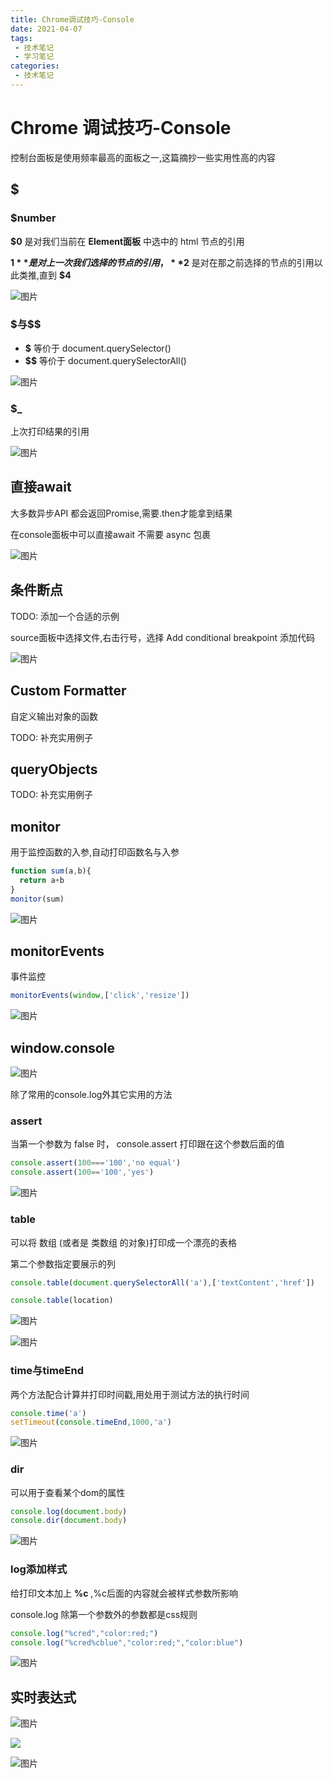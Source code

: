 ```yaml
---
title: Chrome调试技巧-Console
date: 2021-04-07
tags:
 - 技术笔记
 - 学习笔记
categories:
 - 技术笔记
---
```

# Chrome 调试技巧-Console

控制台面板是使用频率最高的面板之一,这篇摘抄一些实用性高的内容

## $
### $number

**$0** 是对我们当前在 **Element面板** 中选中的 html 节点的引用

**$1** 是对上一次我们选择的节点的引用， **$2** 是对在那之前选择的节点的引用以此类推,直到 **$4**

![图片](./chrome-debug2/MTYxNzc5OTMzNTA4MQ==617799335081.png)

### \$与$$
* **$** 等价于 document.querySelector()
* **$$** 等价于 document.querySelectorAll()

![图片](./chrome-debug2/MTYxNzc5OTUxNzIwNw==617799517207.png)

### $_
上次打印结果的引用

![图片](./chrome-debug2/MTYxNzc5OTc2NjQ4Ng==617799766486.png)

## 直接await
大多数异步API 都会返回Promise,需要.then才能拿到结果

在console面板中可以直接await 不需要 async 包裹

![图片](./chrome-debug2/MTYxNzgwMDUyOTY0Mw==617800529643.png)

## 条件断点
TODO: 添加一个合适的示例

source面板中选择文件,右击行号，选择 Add conditional breakpoint 添加代码

![图片](./chrome-debug2/MTYxNzgwMTgyMjU4Mw==617801822583.png)

## Custom Formatter
自定义输出对象的函数

TODO: 补充实用例子

## queryObjects

TODO: 补充实用例子

## monitor

用于监控函数的入参,自动打印函数名与入参
```js
function sum(a,b){
  return a+b
}
monitor(sum)
```
![图片](./chrome-debug2/MTYxNzgwMjIyNjk5Mg==617802226992.png)


## monitorEvents

事件监控

```js
monitorEvents(window,['click','resize'])
```

![图片](./chrome-debug2/MTYxNzgwMjQxNTc4MQ==617802415781.png)

## window.console

![图片](./chrome-debug2/MTYxNzgwMjUzMzIzNA==617802533234.png)

除了常用的console.log外其它实用的方法

### assert

当第一个参数为 false 时， console.assert 打印跟在这个参数后面的值
```js
console.assert(100==='100','no equal')
console.assert(100=='100','yes')
```

![图片](./chrome-debug2/MTYxNzgwMjY5MTU2MA==617802691560.png)

### table

可以将 数组 (或者是 类数组 的对象)打印成一个漂亮的表格

第二个参数指定要展示的列

```js
console.table(document.querySelectorAll('a'),['textContent','href'])

console.table(location)
```

![图片](./chrome-debug2/MTYxNzgwMzA2OTUwMQ==617803069501.png)

![图片](./chrome-debug2/MTYxNzgwMzEwODc4Mg==617803108782.png)

### time与timeEnd

两个方法配合计算并打印时间戳,用处用于测试方法的执行时间

```js
console.time('a')
setTimeout(console.timeEnd,1000,'a')
```
![图片](./chrome-debug2/MTYxNzgwMzI0NDMyNA==617803244324.png)

### dir
可以用于查看某个dom的属性

```js
console.log(document.body)
console.dir(document.body)
```

![图片](./chrome-debug2/MTYxNzgwMzM5MzIyMw==617803393223.png)

### log添加样式

给打印文本加上 **%c** ,%c后面的内容就会被样式参数所影响

console.log 除第一个参数外的参数都是css规则

```js
console.log("%cred","color:red;")
console.log("%cred%cblue","color:red;","color:blue")
```

![图片](./chrome-debug2/MTYxNzgwMzUwODYyMA==617803508620.png)

## 实时表达式
![图片](./chrome-debug2/MTYxNzgwNDAzODE3Nw==617804038177.png)

![](./chrome-debug2/live-expression.gif?s1=https%3A//wingman-1300536089.file.myqcloud.com//chrome/C03/live-expression.gif)

![图片](./chrome-debug2/MTYxNzgwNDAwMjcyMg==617804002722.png)

